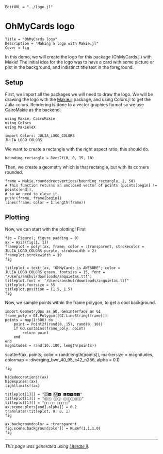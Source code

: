 ```@meta
EditURL = "../logo.jl"
```

# OhMyCards logo
```@cardmeta
Title = "OhMyCards logo"
Description = "Making a logo with Makie.jl"
Cover = fig
```
In this demo, we will create the logo for this package (OhMyCards.jl) with Makie!
The initial idea for the logo was to have a card with some picture or plot in the
background, and indistinct title text in the foreground.

## Setup
First, we import all the packages we will need to draw the logo.
We will be drawing the logo with the [Makie.jl](https://github.com/MakieOrg/Makie.jl) package,
and using Colors.jl to get the Julia colors.  Rendering is done
to a vector graphics format so we use CairoMakie as the backend.

````@example logo
using Makie, CairoMakie
using Colors
using MakieTeX

import Colors: JULIA_LOGO_COLORS
JULIA_LOGO_COLORS
````

We want to create a rectangle with the right aspect ratio, this should do.

````@example logo
bounding_rectangle = Rect2f(0, 0, 15, 10)
````

Then, we create a geometry which is that rectangle, but with its corners rounded.

````@example logo
frame = Makie.roundedrectvertices(bounding_rectangle, 2, 50)
# This function returns an unclosed vector of points (points[begin] != points[end]),
# so we need to close it.
push!(frame, frame[begin])
lines(frame; color = 1:length(frame))
````

## Plotting
Now, we can start with the plotting!
First

````@example logo
fig = Figure(; figure_padding = 0)
ax = Axis(fig[1, 1])
frameplot = poly!(ax, frame; color = :transparent, strokecolor = JULIA_LOGO_COLORS.purple, strokewidth = 2)
frameplot.strokewidth = 10
fig

titleplot = text!(ax, "OhMyCards is AWESOME"; color = JULIA_LOGO_COLORS.green, fontsize = 15, font = "/Users/anshul/downloads/anquietas.ttf")
titleplot.font =  "/Users/anshul/downloads/anquietas.ttf"
titleplot.fontsize = 55
titleplot.position = (1.5, 1.5)
fig
````

Now, we sample points within the frame polygon, to get a cool background.

````@example logo
import GeometryOps as GO, GeoInterface as GI
frame_poly = GI.Polygon([GI.LineString(frame)])
points = map(1:500) do _
    point = Point2f(rand(0..15), rand(0..10))
    if GO.contains(frame_poly, point)
        return point
    end
end
magnitudes = rand(10..100, length(points))
````

scatter!(ax, points; color = rand(length(points)), markersize = magnitudes, colormap = :diverging_bwr_40_95_c42_n256, alpha = 0.1)

````@example logo
fig
````

````@example logo
hidedecorations!(ax)
hidespines!(ax)
tightlimits!(ax)

titleplot[1][] = "🄾🅷 🄼🆈 🅲🅰🆁🅳🆂"
titleplot[1][] = "Ⓞⓗ Ⓜⓨ ⓒⓐⓡⓓⓢ"
titleplot[1][] = "□□ □□ □□□□□"
ax.scene.plots[end].alpha[] = 0.2
translate!(titleplot, 0, 0, 1)
fig
````

````@example logo
ax.backgroundcolor = :transparent
fig.scene.backgroundcolor[] = RGBAf(1,1,1,0)
fig
````

---

*This page was generated using [Literate.jl](https://github.com/fredrikekre/Literate.jl).*

